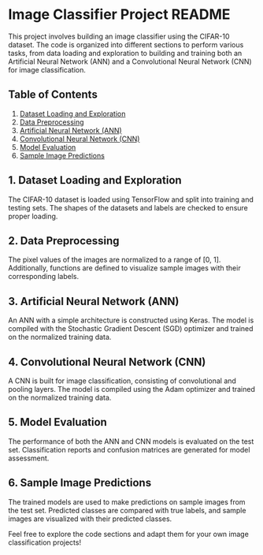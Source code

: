 # Image Classifier Project README

This project involves building an image classifier using the CIFAR-10 dataset. The code is organized into different sections to perform various tasks, from data loading and exploration to building and training both an Artificial Neural Network (ANN) and a Convolutional Neural Network (CNN) for image classification.

## Table of Contents

1. [Dataset Loading and Exploration](#dataset-loading-and-exploration)
2. [Data Preprocessing](#data-preprocessing)
3. [Artificial Neural Network (ANN)](#artificial-neural-network-ann)
4. [Convolutional Neural Network (CNN)](#convolutional-neural-network-cnn)
5. [Model Evaluation](#model-evaluation)
6. [Sample Image Predictions](#sample-image-predictions)

## 1. Dataset Loading and Exploration

The CIFAR-10 dataset is loaded using TensorFlow and split into training and testing sets. The shapes of the datasets and labels are checked to ensure proper loading.

## 2. Data Preprocessing

The pixel values of the images are normalized to a range of [0, 1]. Additionally, functions are defined to visualize sample images with their corresponding labels.

## 3. Artificial Neural Network (ANN)

An ANN with a simple architecture is constructed using Keras. The model is compiled with the Stochastic Gradient Descent (SGD) optimizer and trained on the normalized training data.

## 4. Convolutional Neural Network (CNN)

A CNN is built for image classification, consisting of convolutional and pooling layers. The model is compiled using the Adam optimizer and trained on the normalized training data.

## 5. Model Evaluation

The performance of both the ANN and CNN models is evaluated on the test set. Classification reports and confusion matrices are generated for model assessment.

## 6. Sample Image Predictions

The trained models are used to make predictions on sample images from the test set. Predicted classes are compared with true labels, and sample images are visualized with their predicted classes.

Feel free to explore the code sections and adapt them for your own image classification projects!

